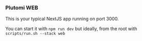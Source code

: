### Plutomi WEB

This is your typical NextJS app running on port 3000.

You can start it with `npm run dev` but ideally, from the root with `scripts/run.sh --stack web`
